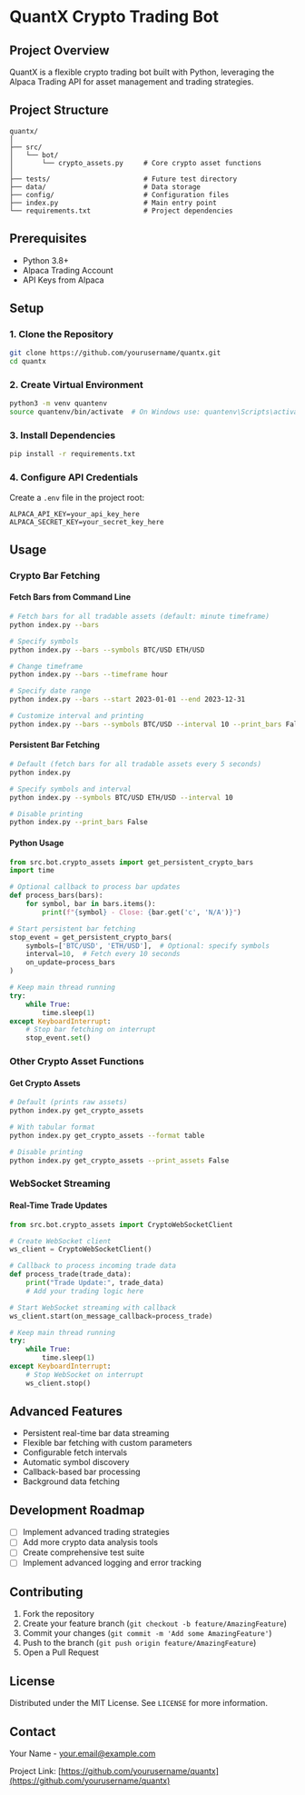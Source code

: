 # QuantX Crypto Trading Bot

## Project Overview
QuantX is a flexible crypto trading bot built with Python, leveraging the Alpaca Trading API for asset management and trading strategies.

## Project Structure
```
quantx/
│
├── src/
│   └── bot/
│       └── crypto_assets.py     # Core crypto asset functions
│
├── tests/                       # Future test directory
├── data/                        # Data storage
├── config/                      # Configuration files
├── index.py                     # Main entry point
└── requirements.txt             # Project dependencies
```

## Prerequisites
- Python 3.8+
- Alpaca Trading Account
- API Keys from Alpaca

## Setup

### 1. Clone the Repository
```bash
git clone https://github.com/yourusername/quantx.git
cd quantx
```

### 2. Create Virtual Environment
```bash
python3 -m venv quantenv
source quantenv/bin/activate  # On Windows use: quantenv\Scripts\activate
```

### 3. Install Dependencies
```bash
pip install -r requirements.txt
```

### 4. Configure API Credentials
Create a `.env` file in the project root:
```
ALPACA_API_KEY=your_api_key_here
ALPACA_SECRET_KEY=your_secret_key_here
```

## Usage

### Crypto Bar Fetching

#### Fetch Bars from Command Line
```bash
# Fetch bars for all tradable assets (default: minute timeframe)
python index.py --bars

# Specify symbols
python index.py --bars --symbols BTC/USD ETH/USD

# Change timeframe
python index.py --bars --timeframe hour

# Specify date range
python index.py --bars --start 2023-01-01 --end 2023-12-31

# Customize interval and printing
python index.py --bars --symbols BTC/USD --interval 10 --print_bars False
```

#### Persistent Bar Fetching
```bash
# Default (fetch bars for all tradable assets every 5 seconds)
python index.py

# Specify symbols and interval
python index.py --symbols BTC/USD ETH/USD --interval 10

# Disable printing
python index.py --print_bars False
```

#### Python Usage
```python
from src.bot.crypto_assets import get_persistent_crypto_bars
import time

# Optional callback to process bar updates
def process_bars(bars):
    for symbol, bar in bars.items():
        print(f"{symbol} - Close: {bar.get('c', 'N/A')}")

# Start persistent bar fetching
stop_event = get_persistent_crypto_bars(
    symbols=['BTC/USD', 'ETH/USD'],  # Optional: specify symbols
    interval=10,  # Fetch every 10 seconds
    on_update=process_bars
)

# Keep main thread running
try:
    while True:
        time.sleep(1)
except KeyboardInterrupt:
    # Stop bar fetching on interrupt
    stop_event.set()
```

### Other Crypto Asset Functions

#### Get Crypto Assets
```bash
# Default (prints raw assets)
python index.py get_crypto_assets

# With tabular format
python index.py get_crypto_assets --format table

# Disable printing
python index.py get_crypto_assets --print_assets False
```

### WebSocket Streaming

#### Real-Time Trade Updates
```python
from src.bot.crypto_assets import CryptoWebSocketClient

# Create WebSocket client
ws_client = CryptoWebSocketClient()

# Callback to process incoming trade data
def process_trade(trade_data):
    print("Trade Update:", trade_data)
    # Add your trading logic here

# Start WebSocket streaming with callback
ws_client.start(on_message_callback=process_trade)

# Keep main thread running
try:
    while True:
        time.sleep(1)
except KeyboardInterrupt:
    # Stop WebSocket on interrupt
    ws_client.stop()
```

## Advanced Features
- Persistent real-time bar data streaming
- Flexible bar fetching with custom parameters
- Configurable fetch intervals
- Automatic symbol discovery
- Callback-based bar processing
- Background data fetching

## Development Roadmap
- [ ] Implement advanced trading strategies
- [ ] Add more crypto data analysis tools
- [ ] Create comprehensive test suite
- [ ] Implement advanced logging and error tracking

## Contributing
1. Fork the repository
2. Create your feature branch (`git checkout -b feature/AmazingFeature`)
3. Commit your changes (`git commit -m 'Add some AmazingFeature'`)
4. Push to the branch (`git push origin feature/AmazingFeature`)
5. Open a Pull Request

## License
Distributed under the MIT License. See `LICENSE` for more information.

## Contact
Your Name - your.email@example.com

Project Link: [https://github.com/yourusername/quantx](https://github.com/yourusername/quantx)